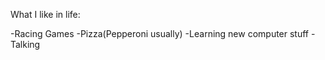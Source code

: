 What I like in life:

-Racing Games
-Pizza(Pepperoni usually)
-Learning new computer stuff
-Talking
